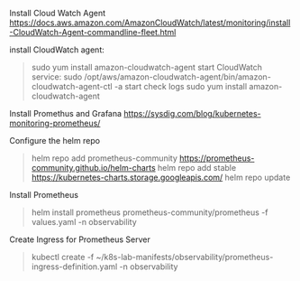 Install Cloud Watch Agent
https://docs.aws.amazon.com/AmazonCloudWatch/latest/monitoring/install-CloudWatch-Agent-commandline-fleet.html

install CloudWatch agent:
> sudo yum install amazon-cloudwatch-agent
start CloudWatch service:
> sudo /opt/aws/amazon-cloudwatch-agent/bin/amazon-cloudwatch-agent-ctl -a start
check logs
> sudo yum install amazon-cloudwatch-agent

Install Promethus and Grafana
https://sysdig.com/blog/kubernetes-monitoring-prometheus/

Configure the helm repo
> helm repo add prometheus-community https://prometheus-community.github.io/helm-charts
> helm repo add stable https://kubernetes-charts.storage.googleapis.com/
> helm repo update

Install Prometheus
> helm install prometheus prometheus-community/prometheus -f values.yaml -n observability

Create Ingress for Prometheus Server
> kubectl create -f ~/k8s-lab-manifests/observability/prometheus-ingress-definition.yaml -n observability